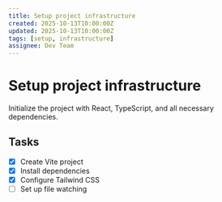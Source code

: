 ```yaml
---
title: Setup project infrastructure
created: 2025-10-13T10:00:00Z
updated: 2025-10-13T10:00:00Z
tags: [setup, infrastructure]
assignee: Dev Team
---
```


# Setup project infrastructure

Initialize the project with React, TypeScript, and all necessary dependencies.

## Tasks
- [x] Create Vite project
- [x] Install dependencies
- [x] Configure Tailwind CSS
- [ ] Set up file watching
